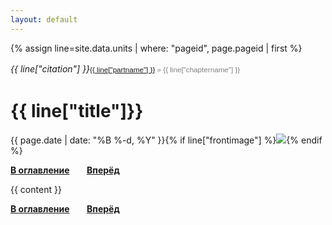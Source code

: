 ```yaml
---
layout: default
---
```

{% assign line=site.data.units | where: "pageid", page.pageid | first %}
<p><span class="marginnote" style="font-size:inherit;font-style:italic;line-height:1.4rem;">{{ line["citation"] }}</span><span style="color:gray;font-family:sans-serif;font-size:smaller;"><a href="{{ line["parturl"] }}" title="{{ line["partname"] }}">{{ line["partname"] }}</a> » {{ line["chaptername"] }}</span></p>
<h1>{{ line["title"]}}</h1>
<p class="subtitle">{{ page.date | date: "%B %-d, %Y" }}<span class="marginnote" >{% if line["frontimage"] %}<img src="img/{{line["frontimage"]}}.jpg"/>{% endif %}</span></p>


<p><a href="index" title="В оглавление"><strong>В оглавление</strong></a> &nbsp;&nbsp;&nbsp;&nbsp;&nbsp; <a href="{{ line["pagenext"] }}" title="Вперёд"><strong>Вперёд</strong></a></p>

{{ content }}

<p><a href="index" title="В оглавление"><strong>В оглавление</strong></a> &nbsp;&nbsp;&nbsp;&nbsp;&nbsp; <a href="{{ line["pagenext"] }}" title="Вперёд"><strong>Вперёд</strong></a></p>



